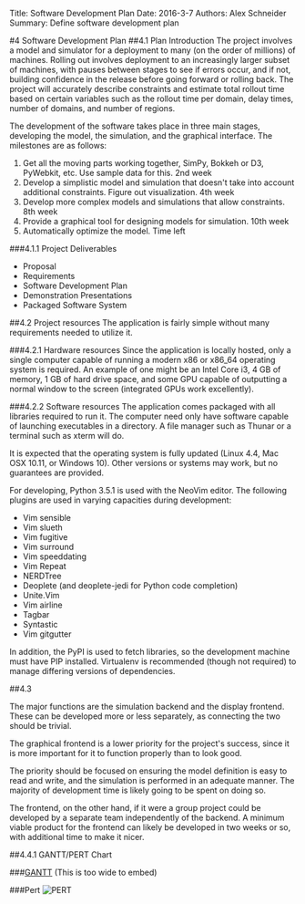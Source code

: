 Title: Software Development Plan
Date: 2016-3-7
Authors: Alex Schneider
Summary: Define software development plan

#4 Software Development Plan
##4.1 Plan Introduction
The project involves a model and simulator for a deployment to many (on the order of millions) of machines. Rolling out involves deployment to an increasingly larger subset of machines, with pauses between stages to see if errors occur, and if not, building confidence in the release before going forward or rolling back. The project will accurately describe constraints and estimate total rollout time based on certain variables such as the rollout time per domain, delay times, number of domains, and number of regions.

The development of the software takes place in three main stages, developing the model, the simulation, and the graphical interface. The milestones are as follows:

1. Get all the moving parts working together, SimPy, Bokkeh or D3, PyWebkit, etc. Use sample data for this. 2nd week
2. Develop a simplistic model and simulation that doesn't take into account additional constraints. Figure out visualization. 4th week
3. Develop more complex models and simulations that allow constraints. 8th week
4. Provide a graphical tool for designing models for simulation. 10th week
5. Automatically optimize the model. Time left

###4.1.1 Project Deliverables
* Proposal
* Requirements
* Software Development Plan
* Demonstration Presentations
* Packaged Software System

##4.2 Project resources
The application is fairly simple without many requirements needed to utilize it.

###4.2.1 Hardware resources
Since the application is locally hosted, only a single computer capable of running a modern x86 or x86_64 operating system is required. An example of one might be an Intel Core i3, 4 GB of memory, 1 GB of hard drive space, and some GPU capable of outputting a normal window to the screen (integrated GPUs work excellently).

###4.2.2 Software resources
The application comes packaged with all libraries required to run it. The computer need only have software capable of launching executables in a directory. A file manager such as Thunar or a terminal such as xterm will do.

It is expected that the operating system is fully updated (Linux 4.4, Mac OSX 10.11, or Windows 10). Other versions or systems may work, but no guarantees are provided.

For developing, Python 3.5.1 is used with the NeoVim editor. The following plugins are used in varying capacities during development:

* Vim sensible
* Vim slueth
* Vim fugitive
* Vim surround
* Vim speeddating
* Vim Repeat
* NERDTree
* Deoplete (and deoplete-jedi for Python code completion)
* Unite.Vim
* Vim airline
* Tagbar
* Syntastic
* Vim gitgutter

In addition, the PyPI is used to fetch libraries, so the development machine must have PIP installed. Virtualenv is recommended (though not required) to manage differing versions of dependencies.

##4.3

The major functions are the simulation backend and the display frontend. These can be developed more or less separately, as connecting the two should be trivial.

The graphical frontend is a lower priority for the project's success, since it is more important for it to function properly than to look good.

The priority should be focused on ensuring the model definition is easy to read and write, and the simulation is performed in an adequate manner. The majority of development time is likely going to be spent on doing so.

The frontend, on the other hand, if it were a group project could be developed by a separate team independently of the backend. A minimum viable product for the frontend can likely be developed in two weeks or so, with additional time to make it nicer. 

##4.4.1 GANTT/PERT Chart

###[GANTT]({filename}/images/gantt.png) 
(This is too wide to embed)

###Pert
![PERT]({filename}/images/pert.png)
